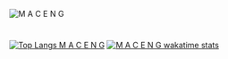 ![M A C E N G](https://github-readme-stats.vercel.app/api?username=dawnlinch&show_icons=true&theme=dark&count_private=true)
#
[![Top Langs M A C E N G](https://github-readme-stats.vercel.app/api/top-langs/?username=dawnlinch&layout=compact)](https://github.com/dawnlinch)
[![M A C E N G wakatime stats](https://github-readme-stats.vercel.app/api/wakatime?username=dawnlinch&layout=compact)](https://github.com/dawnlinch)
#
